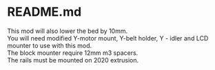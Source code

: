 # README.md

This mod will also lower the bed by 10mm.  
You will need modified Y-motor mount, Y-belt holder, Y - idler and LCD mounter to use with this mod.  
The block mounter require 12mm m3 spacers.  
The rails must be mounted on 2020 extrusion.  
